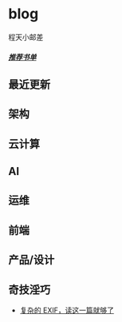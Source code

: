 # blog
程天小邮差 

##### [推荐书单](https://github.com/chengyumeng/blog/blob/master/BOOK.md)

## 最近更新

## 架构

## 云计算

## AI

## 运维

## 前端

## 产品/设计

## 奇技淫巧
- [复杂的 EXIF，读这一篇就够了](https://github.com/chengyumeng/blog/issues/2)


